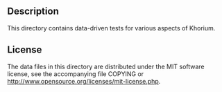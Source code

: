 Description
------------

This directory contains data-driven tests for various aspects of Khorium.

License
--------

The data files in this directory are distributed under the MIT software
license, see the accompanying file COPYING or
http://www.opensource.org/licenses/mit-license.php.
